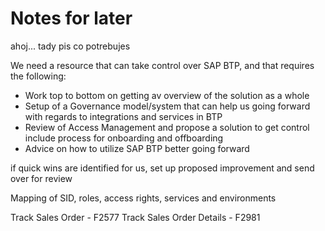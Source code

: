 # Notes for later

ahoj... tady pis co potrebujes



We need a resource that can take control over SAP BTP, and that requires the following:
- Work top to bottom on getting av overview of the solution as a whole
- Setup of a Governance model/system that can help us going forward with regards to integrations and services in BTP
- Review of Access Management and propose a solution to get control include process for onboarding and offboarding
- Advice on how to utilize SAP BTP better going forward

if quick wins are identified for us, set up proposed improvement and send over for review

Mapping of SID, roles, access rights, services and environments


Track Sales Order - F2577
Track Sales Order Details - F2981
